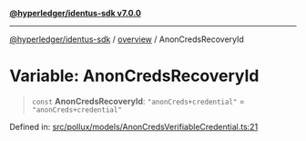 [**@hyperledger/identus-sdk v7.0.0**](../../README.md)

***

[@hyperledger/identus-sdk](../../README.md) / [overview](../README.md) / AnonCredsRecoveryId

# Variable: AnonCredsRecoveryId

> `const` **AnonCredsRecoveryId**: `"anonCreds+credential"` = `"anonCreds+credential"`

Defined in: [src/pollux/models/AnonCredsVerifiableCredential.ts:21](https://github.com/hyperledger/identus-edge-agent-sdk-ts/blob/96423ee84b124a31ce63036d9d623d1cb73a13c2/src/pollux/models/AnonCredsVerifiableCredential.ts#L21)
